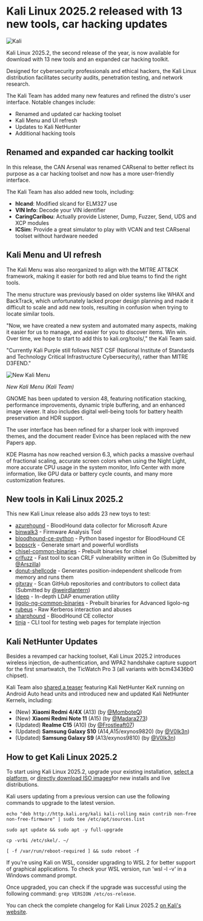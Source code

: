 # Kali Linux 2025.2 released with 13 new tools, car hacking updates

![Kali](https://www.bleepstatic.com/content/hl-images/2025/04/28/kali-white.jpg)

Kali Linux 2025.2, the second release of the year, is now available for download with 13 new tools and an expanded car hacking toolkit.

Designed for cybersecurity professionals and ethical hackers, the Kali Linux distribution facilitates security audits, penetration testing, and network research.

The Kali Team has added many new features and refined the distro's user interface. Notable changes include:

* Renamed and updated car hacking toolset
* Kali Menu and UI refresh
* Updates to Kali NetHunter
* Additional hacking tools

## Renamed and expanded car hacking toolkit

In this release, the CAN Arsenal was renamed CARsenal to better reflect its purpose as a car hacking toolset and now has a more user-friendly interface.

The Kali Team has also added new tools, including:

* **hlcand**: Modified slcand for ELM327 use
* **VIN Info**: Decode your VIN identifier
* **CaringCaribou**: Actually provide Listener, Dump, Fuzzer, Send, UDS and XCP modules
* **ICSim**: Provide a great simulator to play with VCAN and test CARsenal toolset without hardware needed

## Kali Menu and UI refresh

The Kali Menu was also reorganized to align with the MITRE ATT&CK framework, making it easier for both red and blue teams to find the right tools.

The menu structure was previously based on older systems like WHAX and BackTrack, which unfortunately lacked proper design planning and made it difficult to scale and add new tools, resulting in confusion when trying to locate similar tools.

"Now, we have created a new system and automated many aspects, making it easier for us to manage, and easier for you to discover items. Win win. Over time, we hope to start to add this to kali.org/tools/," the Kali Team said.

"Currently Kali Purple still follows NIST CSF (National Institute of Standards and Technology Critical Infrastructure Cybersecurity), rather than MITRE D3FEND."

![New Kali Menu](https://www.bleepstatic.com/images/news/u/1109292/2025/kali-menu.png)

_New Kali Menu (Kali Team)_

GNOME has been updated to version 48, featuring notification stacking, performance improvements, dynamic triple buffering, and an enhanced image viewer. It also includes digital well-being tools for battery health preservation and HDR support.

The user interface has been refined for a sharper look with improved themes, and the document reader Evince has been replaced with the new Papers app.

KDE Plasma has now reached version 6.3, which packs a massive overhaul of fractional scaling, accurate screen colors when using the Night Light, more accurate CPU usage in the system monitor, Info Center with more information, like GPU data or battery cycle counts, and many more customization features.

## New tools in Kali Linux 2025.2

This new Kali Linux release also adds 23 new toys to test:

* [azurehound](https://www.kali.org/tools/azurehound/) \- BloodHound data collector for Microsoft Azure
* [binwalk3](https://www.kali.org/tools/binwalk3/) \- Firmware Analysis Tool
* [bloodhound-ce-python](https://www.kali.org/tools/bloodhound-ce-python/) \- Python based ingestor for BloodHound CE
* [bopscrk](https://www.kali.org/tools/bopscrk/) \- Generate smart and powerful wordlists
* [chisel-common-binaries](https://www.kali.org/tools/chisel-common-binaries/) \- Prebuilt binaries for chisel
* [crlfuzz](https://www.kali.org/tools/crlfuzz/) \- Fast tool to scan CRLF vulnerability written in Go (Submitted by [@Arszilla](https://gitlab.com/Arszilla))
* [donut-shellcode](https://www.kali.org/tools/donut-shellcode/) \- Generates position-independent shellcode from memory and runs them
* [gitxray](https://www.kali.org/tools/gitxray/) \- Scan GitHub repositories and contributors to collect data (Submitted by [@weirdlantern](https://gitlab.com/weirdlantern/))
* [ldeep](https://www.kali.org/tools/ldeep/) \- In-depth LDAP enumeration utility
* [ligolo-ng-common-binaries](https://www.kali.org/tools/ligolo-ng-common-binaries/) \- Prebuilt binaries for Advanced ligolo-ng
* [rubeus](https://www.kali.org/tools/rubeus/) \- Raw Kerberos interaction and abuses
* [sharphound](https://www.kali.org/tools/sharphound/) \- BloodHound CE collector
* [tinja](https://www.kali.org/tools/tinja/) \- CLI tool for testing web pages for template injection

## Kali NetHunter Updates

Besides a revamped car hacking toolset, Kali Linux 2025.2 introduces wireless injection, de-authentication, and WPA2 handshake capture support for the first smartwatch, the TicWatch Pro 3 (all variants with bcm43436b0 chipset).

Kali Team also [shared a teaser](https://www.youtube.com/watch?v=nbX27%5FyCTmc) featuring Kali NetHunter KeX running on Android Auto head units and introduced new and updated Kali NetHunter Kernels, including:

* (New) **Xiaomi Redmi 4/4X** (A13) (by [@MomboteQ](https://gitlab.com/momboteq))
* (New) **Xiaomi Redmi Note 11** (A15) (by [@Madara273](https://gitlab.com/Madara273))
* (Updated) **Realme C15** (A10) (by [@Frostleaft07](https://gitlab.com/Frostleaft07))
* (Updated) **Samsung Galaxy S10** (A14,A15/exynos9820) (by [@V0lk3n](https://gitlab.com/V0lk3n))
* (Updated) **Samsung Galaxy S9** (A13/exynos9810) (by [@V0lk3n](https://gitlab.com/V0lk3n))

## How to get Kali Linux 2025.2

To start using Kali Linux 2025.2, upgrade your existing installation, [select a platform](https://www.kali.org/get-kali/), or [directly download ISO images](https://cdimage.kali.org/kali-2025.2/)for new installs and live distributions.

Kali users updating from a previous version can use the following commands to upgrade to the latest version.

```
echo "deb http://http.kali.org/kali kali-rolling main contrib non-free non-free-firmware" | sudo tee /etc/apt/sources.list

sudo apt update && sudo apt -y full-upgrade

cp -vrbi /etc/skel/. ~/

[ -f /var/run/reboot-required ] && sudo reboot -f
```

If you're using Kali on WSL, consider upgrading to WSL 2 for better support of graphical applications. To check your WSL version, run 'wsl -l -v' in a Windows command prompt.

Once upgraded, you can check if the upgrade was successful using the following command: `grep VERSION /etc/os-release`.

You can check the complete changelog for Kali Linux 2025.2 [on Kali's website](https://www.kali.org/blog/kali-linux-2025-2-release/).
